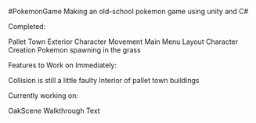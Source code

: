 #PokemonGame
Making an old-school pokemon game using unity and C#

Completed:

Pallet Town Exterior
Character Movement
Main Menu Layout
Character Creation
Pokemon spawning in the grass

Features to Work on Immediately:

Collision is still a little faulty Interior of pallet town buildings

Currently working on:

OakScene Walkthrough Text
